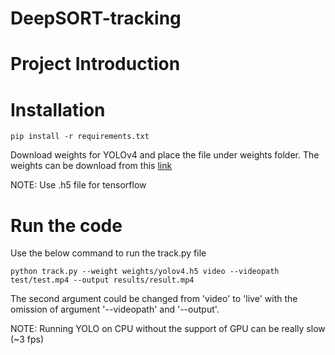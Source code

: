 # DeepSORT-tracking

# **Project Introduction**

# **Installation**
```
pip install -r requirements.txt
```
Download weights for YOLOv4 and place the file under weights folder. 
The weights can be download from this [link](https://drive.google.com/drive/folders/1IeYXIsRaZBGXuj3PIB-JWbm2nPpNNGqt?usp=sharing)

NOTE: Use .h5 file for tensorflow

# **Run the code**
Use the below command to run the track.py file
```
python track.py --weight weights/yolov4.h5 video --videopath test/test.mp4 --output results/result.mp4
```

The second argument could be changed from 'video' to 'live' with the omission of argument '--videopath' and '--output'.

NOTE: Running YOLO on CPU without the support of GPU can be really slow (~3 fps)

